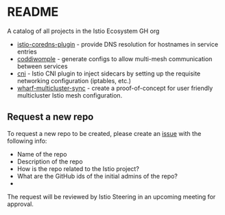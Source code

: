 # README
A catalog of all projects in the Istio Ecosystem GH org

* [istio-coredns-plugin](https://github.com/istio-ecosystem/istio-corends-plugin) - provide DNS resolution for hostnames in service entries
* [coddiwomple](https://github.com/istio-ecosystem/coddiwomple) - generate configs to allow multi-mesh communication between services
* [cni](https://github.com/istio-ecosystem/cni) - Istio CNI plugin to inject sidecars by setting up the requisite networking configuration (iptables, etc.)
* [wharf-multicluster-sync](https://github.com/istio-ecosystem/wharf-multicluster-sync) - create a proof-of-concept for user friendly multicluster Istio mesh configuration.

## Request a new repo

To request a new repo to be created, please create an [issue](https://github.com/istio-ecosystem/README/issues) with the following info:
- Name of the repo
- Description of the repo
- How is the repo related to the Istio project?
- What are the GitHub ids of the initial admins of the repo?
- 
The request will be reviewed by Istio Steering in an upcoming meeting for approval.
